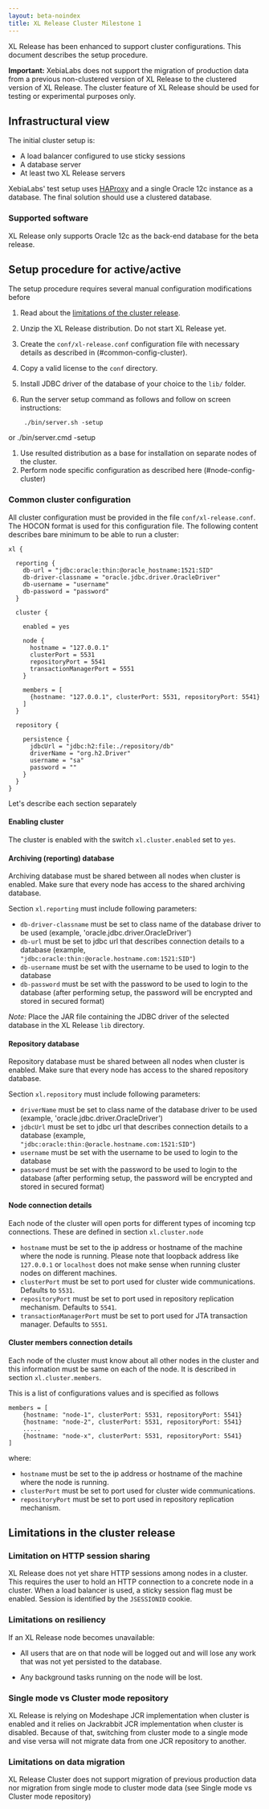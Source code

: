 ```yaml
---
layout: beta-noindex
title: XL Release Cluster Milestone 1
---
```


XL Release has been enhanced to support cluster configurations. This document describes the setup procedure.

**Important:** XebiaLabs does not support the migration of production data from a previous non-clustered version of XL Release to the clustered version of XL Release. The cluster feature of XL Release should be used for testing or experimental purposes only.

## Infrastructural view

The initial cluster setup is:

* A load balancer configured to use sticky sessions
* A database server
* At least two XL Release servers

XebiaLabs' test setup uses [HAProxy](http://www.haproxy.org/) and a single Oracle 12c instance as a database. The final solution should use a clustered database.

### Supported software

XL Release only supports Oracle 12c as the back-end database for the beta release.

## Setup procedure for active/active

The setup procedure requires several manual configuration modifications before

1. Read about the [limitations of the cluster release](#limitations-of-cluster).
1. Unzip the XL Release distribution. Do not start XL Release yet.
1. Create the `conf/xl-release.conf` configuration file with necessary details as described in (#common-config-cluster).
1. Copy a valid license to the `conf` directory.
1. Install JDBC driver of the database of your choice to the `lib/` folder.
1. Run the server setup command as follows and follow on screen instructions:

        ./bin/server.sh -setup
or
        ./bin/server.cmd -setup

1. Use resulted distribution as a base for installation on separate nodes of the cluster.
1. Perform node specific configuration as described here (#node-config-cluster)

### Common cluster configuration

All cluster configuration must be provided in the file `conf/xl-release.conf`. The HOCON format is used for this configuration file. The following content describes bare minimum to be able to run a cluster:

    xl {

      reporting {
        db-url = "jdbc:oracle:thin:@oracle_hostname:1521:SID"
        db-driver-classname = "oracle.jdbc.driver.OracleDriver"
        db-username = "username"
        db-password = "password"
      }

      cluster {

        enabled = yes

        node {
          hostname = "127.0.0.1"
          clusterPort = 5531
          repositoryPort = 5541
          transactionManagerPort = 5551
        }

        members = [
          {hostname: "127.0.0.1", clusterPort: 5531, repositoryPort: 5541}
        ]
      }

      repository {

        persistence {
          jdbcUrl = "jdbc:h2:file:./repository/db"
          driverName = "org.h2.Driver"
          username = "sa"
          password = ""
        }
      }
    }

Let's describe each section separately

#### Enabling cluster

The cluster is enabled with the switch `xl.cluster.enabled` set to `yes`. 


#### Archiving (reporting) database

Archiving database must be shared between all nodes when cluster is enabled. Make sure that every node has access to the shared archiving database.  

Section `xl.reporting` must include following parameters:

* `db-driver-classname` must be set to class name of the database driver to be used (example, 'oracle.jdbc.driver.OracleDriver')
* `db-url` must be set to jdbc url that describes connection details to a database (example, `"jdbc:oracle:thin:@oracle.hostname.com:1521:SID"`)
* `db-username` must be set with the username to be used to login to the database
* `db-password` must be set with the password to be used to login to the database (after performing setup, the password will be encrypted and stored in secured format)

*Note:* Place the JAR file containing the JDBC driver of the selected database in the XL Release `lib` directory.

#### Repository database

Repository database must be shared between all nodes when cluster is enabled. Make sure that every node has access to the shared repository database.

Section `xl.repository` must include following parameters:

* `driverName` must be set to class name of the database driver to be used (example, 'oracle.jdbc.driver.OracleDriver')
* `jdbcUrl` must be set to jdbc url that describes connection details to a database (example, `"jdbc:oracle:thin:@oracle.hostname.com:1521:SID"`)
* `username` must be set with the username to be used to login to the database
* `password` must be set with the password to be used to login to the database (after performing setup, the password will be encrypted and stored in secured format)

#### Node connection details

Each node of the cluster will open ports for different types of incoming tcp connections. These are defined in section `xl.cluster.node`

* `hostname` must be set to the ip address or hostname of the machine where the node is running. Please note that loopback address like `127.0.0.1` or `localhost` does not make sense when running cluster nodes on different machines.
* `clusterPort` must be set to port used for cluster wide communications. Defaults to `5531`.
* `repositoryPort` must be set to port used in repository replication mechanism. Defaults to `5541`.
* `transactionManagerPort` must be set to port used for JTA transaction manager. Defaults to `5551`.

#### Cluster members connection details

Each node of the cluster must know about all other nodes in the cluster and this information must be same on each of the node. It is described in section `xl.cluster.members`.

This is a list of configurations values and is specified as follows

    members = [
        {hostname: "node-1", clusterPort: 5531, repositoryPort: 5541}
        {hostname: "node-2", clusterPort: 5531, repositoryPort: 5541}
        .....
        {hostname: "node-x", clusterPort: 5531, repositoryPort: 5541}
    ]

where:

* `hostname` must be set to the ip address or hostname of the machine where the node is running.
* `clusterPort` must be set to port used for cluster wide communications.
* `repositoryPort` must be set to port used in repository replication mechanism.


## Limitations in the cluster release

### Limitation on HTTP session sharing

XL Release does not yet share HTTP sessions among nodes in a cluster. This requires the user to hold an HTTP connection to a concrete node in a cluster. When a load balancer is used, a sticky session flag must be enabled. Session is identified by the `JSESSIONID` cookie.

### Limitations on resiliency

If an XL Release node becomes unavailable:

* All users that are on that node will be logged out and will lose any work that was not yet persisted to the database.

* Any background tasks running on the node will be lost.

### Single mode vs Cluster mode repository

XL Release is relying on Modeshape JCR implementation when cluster is enabled and it relies on Jackrabbit JCR implementation when cluster is disabled. 
Because of that, switching from cluster mode to a single mode and vise versa will not migrate data from one JCR repository to another. 

### Limitations on data migration

XL Release Cluster does not support migration of previous production data nor migration from  single mode to cluster mode data (see Single mode vs Cluster mode repository)